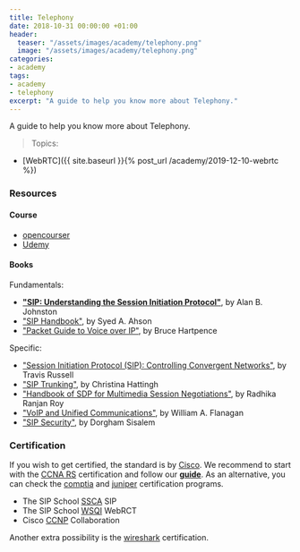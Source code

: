 ```yaml
---
title: Telephony
date: 2018-10-31 00:00:00 +01:00
header:
  teaser: "/assets/images/academy/telephony.png"
  image: "/assets/images/academy/telephony.png"
categories:
- academy
tags:
- academy
- telephony
excerpt: "A guide to help you know more about Telephony."
---
```


A guide to help you know more about Telephony.

> Topics:
* [WebRTC]({{ site.baseurl }}{% post_url /academy/2019-12-10-webrtc %})


### Resources

#### Course
* [opencourser](https://opencourser.com/)
* [Udemy](https://www.udemy.com/course/understanding-and-troubleshooting-sip/)

#### Books
Fundamentals:
* **["SIP: Understanding the Session Initiation Protocol"](https://www.amazon.com/SIP-Understanding-Session-Initiation-Protocol/dp/1608078639)**, by Alan B. Johnston
* ["SIP Handbook"](https://www.amazon.com/SIP-Handbook-Services-Technologies-Initiation-ebook/dp/B00A8SLB3O), by Syed A. Ahson
* ["Packet Guide to Voice over IP"](https://www.amazon.com/Packet-Guide-Voice-over-administrators/dp/1449339670), by Bruce Hartpence

Specific:
* ["Session Initiation Protocol (SIP): Controlling Convergent Networks"](https://www.amazon.com/Session-Initiation-Protocol-SIP-Communication-ebook/dp/B001AQ9DU6), by Travis Russell
* ["SIP Trunking"](https://www.amazon.com/SIP-Trunking-Networking-Technology-Communications-ebook/dp/B003ATPQEI), by Christina Hattingh
* ["Handbook of SDP for Multimedia Session Negotiations"](https://www.amazon.com/Handbook-SDP-Multimedia-Session-Negotiations-ebook/dp/B07NSF569P), by Radhika Ranjan Roy
* ["VoIP and Unified Communications"](https://www.amazon.com/VoIP-Unified-Communications-Internet-Telephony/dp/1118019210), by William A. Flanagan
* ["SIP Security"](https://www.amazon.com/SIP-Security-Dorgham-Sisalem/dp/0470516364), by Dorgham Sisalem

### Certification

If you wish to get certified, the standard is by [Cisco](http://www.cisco.com/c/en/us/training-events/training-certifications/certifications.html). We recommend to start with the [CCNA RS](https://learningnetwork.cisco.com/community/certifications/ccna/) certification and follow our **[guide](/CCNA/0-start/)**. As an alternative, you can check the [comptia](https://certification.comptia.org/certifications/network) and [juniper](https://www.juniper.net/uk/en/training/certification/certification-tracks/ent-routing-switching-track/) certification programs.

* The SIP School [SSCA](https://www.thesipschool.com/courses/view) SIP
* The SIP School [WSQI](https://www.thesipschool.com/courses/view) WebRCT
* Cisco [CCNP](https://www.cisco.com/c/en/us/training-events/training-certifications/certifications/professional/ccnp-collaboration-v2.html) Collaboration


Another extra possibility is the [wireshark](https://www.wiresharktraining.com/certification.html) certification.
